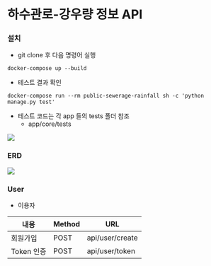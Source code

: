 # 하수관로-강우량 정보 API

### 설치
- git clone 후 다음 명령어 실행
```
docker-compose up --build
```
- 테스트 결과 확인
```
docker-compose run --rm public-sewerage-rainfall sh -c 'python manage.py test'
```
- 테스트 코드는 각 app 들의 tests 폴더 참조
  - app/core/tests


<img src='/images/test.PNG'>


### ERD
<img src='/images/ERD.png'>


### User
- 이용자

| 내용       | Method | URL             |
| ---------- | ------ | --------------- |
| 회원가입   | POST   | api/user/create |
| Token 인증 | POST   | api/user/token  |

